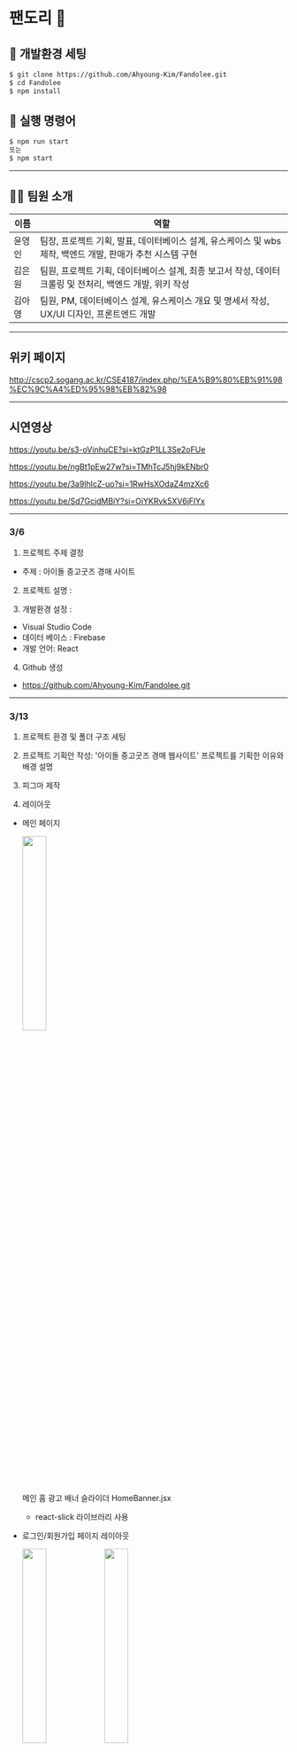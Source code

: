 # 팬도리 🐼

## 🔧 개발환경 세팅

```bash
$ git clone https://github.com/Ahyoung-Kim/Fandolee.git
$ cd Fandolee
$ npm install
```

## 💚 실행 명령어

```bash
$ npm run start
또는
$ npm start
```

---

## 👩‍🔧 팀원 소개

| 이름   | 역할                                                                                                  |
| ------ | ----------------------------------------------------------------------------------------------------- |
| 윤영인 | 팀장, 프로젝트 기획, 발표, 데이터베이스 설계, 유스케이스 및 wbs 제작, 백엔드 개발, 판매가 추천 시스템 구현 |
| 김은원 | 팀원, 프로젝트 기획, 데이터베이스 설계, 최종 보고서 작성, 데이터 크롤링 및 전처리, 백엔드 개발, 위키 작성  |
| 김아영 | 팀원, PM, 데이터베이스 설계, 유스케이스 개요 및 명세서 작성, UX/UI 디자인, 프론트엔드 개발                |

---

## 위키 페이지

http://cscp2.sogang.ac.kr/CSE4187/index.php/%EA%B9%80%EB%91%98%EC%9C%A4%ED%95%98%EB%82%98

---

## 시연영상

https://youtu.be/s3-oVinhuCE?si=ktGzP1LL3Se2oFUe

https://youtu.be/ngBt1pEw27w?si=TMhTcJ5hj9kENbr0

https://youtu.be/3a9lhIcZ-uo?si=1RwHsXOdaZ4mzXc6

https://youtu.be/Sd7GcjdMBiY?si=OiYKRvk5XV6jFlYx

---

### 3/6

1.  프로젝트 주제 결정

- 주제 : 아이돌 중고굿즈 경매 사이트

2.  프로젝트 설명 :

3.  개발환경 설정 :

- Visual Studio Code
- 데이터 베이스 : Firebase
- 개발 언어: React

4.  Github 생성

- https://github.com/Ahyoung-Kim/Fandolee.git

---

### 3/13

1.  프로젝트 환경 및 폴더 구조 세팅

2.  프로젝트 기획안 작성: '아이돌 중고굿즈 경매 웹사이트' 프로젝트를 기획한 이유와 배경 설명

3.  피그마 제작

4.  레이아웃

- 메인 페이지

  <img width="30%" src="https://user-images.githubusercontent.com/92067715/226100071-9eb16e2d-0dd9-400f-8258-fef5fe5cd3f2.png" />

  메인 홈 광고 배너 슬라이더 HomeBanner.jsx

  - react-slick 라이브러리 사용

- 로그인/회원가입 페이지 레이아웃

  <img width="30%" src="https://user-images.githubusercontent.com/92067715/226100436-4cb4f0b1-93bc-45cb-8e55-23740a56ecd3.png"/>

  <img width="30%" src="https://user-images.githubusercontent.com/92067715/226100459-175d75c9-1f6a-4adf-bb2a-4d617d5c3588.png" />

5.  로그인/로그아웃 기능 연동

    Firebase 의 signInWithEmailAndPassword 메소드를 이용해 이메일과 비밀번호로 로그인 기능 연동

    로그인 완료 후 반환 받은 유저 정보를 sessionStroge 에 저장

    sessionStorage에 저장되어 있는 유저 정보를 가져오는 커스텀 훅 useUser 정의

---

### 3/20

1.  SWOT 분석

2.  가격 추천 (머신러닝) 이슈 해결

    판매자가 거래하려는 아이템과 '비슷한 유형의 과거에 거래된 아이템들'의 데이터를 추출하여 최저가와 최고가를 분석한다.

    판매자가 거래 금액 범위를 알맞게 지정할 수 있도록 이 가격을 추천한다.

3.  프로젝트 플로우 작성

4.  데이터 베이스 구상 - product, user, chatroom (투찰 및 거래)

5.  구현

- 회원가입

  createUserWithEmailAndPassword 함수로 이메일과 비밀번호로 계정을 생성하여 파이어베이스 Authentication에 저장

  닉네임과 이름을 추가로 입력받아 파이어베이스 Firestore Database의 ‘users’/’uid’ 문서에 필드 추가

  입력칸이 비어있으면 가입이 되지 않고 setError에 문구를 넣어 경고 문구를 <span>에 띄움

  비밀번호는 8~20자 내로 생성되도록 제한하고, 닉네임과 이메일은 중복 사용이 불가

- 마이페이지 레이아웃 및 데이터 연동

---

### 3/27

1. 경매 게시글 포스팅 페이지 - 날짜 이슈 논의

캘린더 형식으로 구현하여 입력 받은 날짜를 타임스탬프로 변환

2. 가격 추천 알고리즘 - 데이터 추출 논의

웹 크롤링으로 '번개장터'의 데이터를 추출하여 낙찰 기한과 가격을 학습

3. 부가적인 기능 논의

- 회원 탈퇴

- 아이디/비번 찾기

- 경매 시스템을 악용하는 사례 방지 (가격 제시를 높게 하고 구매를 하지 않는 행위): 3번의 경고 후 블랙리스트 회원으로 전환

4. 구현

- 프로필 사진 업로드 및 삭제

- 로그아웃 후 이동하는 페이지가 모두 다르도록 구현

- 현재 페이지에서 로그인할 경우 현재 페이지로 다시 돌아오도록 수정

- 경매 상품 게시글 포스팅 페이지 구현 : 날짜 - 캘린더

- 피그마 디자인 수정, 유저 페이지 레이아웃

---

### 4/3

1. 콘텐츠 기반 필터링 학습을 위한 데이터 추출 관련 논의

- 분석 어플: 트위터, 포카마켓, 번개장터

- 한 달 내에 나온 앨범은 다른 앨범에 비해 2배 비쌈

- 각 그룹 별 인기 멤버 순위: 인스타그램 개인 사진 좋아요로 분석

- 분석할 굿즈: 포토카드, 앨범, 응원봉

2. 구현

- 투찰 채팅 (임시)

- 경매 상품 게시글 포스팅 페이지

- 게시글 정렬 페이지 (그룹명과 굿즈 종류로 검색 가능)

- 경매 포스팅 페이지 및 기능 연동

- 마이페이지 - 프로필 탭, 찜목록 탭, 채팅 탭

---

### 4/10

1. 데이터베이스 구조 관련 회의 진행

---

### 4/21

1. 콘텐츠 기반 필터링을 위한 데이터 벡터화 방법 논의

- TF-IDF에서 패스트텍스트(FastText) 기반 벡터화로 변경

2. 데이터가 없을 경우

- 웹 크롤링 진행

3. 상품명이 한글일 경우, 토큰화 진행

---

### 5/4

1. 유스케이스 회의

---

### 5/8

1. 수정 및 낙찰 기능 논의

2. 상품 이미지 개수 논의

3. 패스트 텍스트 연결

4. 찜 기능 구현

5. useOwner, useProduct 훅 생성 및 상세 페이지 수정

---

### 5/15

1. 교환 찜 기능, 상세페이지 구현

2. 경매 기간 종료 후 낙찰 및 거래/교환 채팅 구현

3. UI/UX

- 경매 채팅, 교환 상세 페이지

- 경매 게시글 이미지 배열 처리

4. 유저 페이지: 교환 탭 데이터 연동

5. 마이 페이지: 채팅 탭 데이터 연동

---

### 5/26

1. 데이터 전처리 및 정확도 측정

- 크롤링한 데이터에서 필요없는 데이터 제거

- 키워드 추출 후 모델링
  
---
  
### 6/3

1. 메인 페이지 추천 상품 구현
  
2. 추가 구현 논의
  
  - 검색
  
  - 판매가 추천 시 상품명 띄우기
  
3. 수정할 부분
  
  - 프로필 사진 없는 사용자 404 에러 처리
  
  - 거래 내역: 자신이 판매한 상품, 구매한 상품의 거래 내역 추가
  
---
  
### 6/5

1. 추천 상품(메인페이지)로 인해 파이어베이스가 락이 되는 이슈 해결
  
2. 수정할 에러 논의
  
  - 검색: 검색어가 모두 포함된 상품만 검색되도록, 아이돌, 카테고리 모두 설정하지 않아도 검색되도록 수정
  
  - 프로필 사진 삭제 시 스토리지 링크가 삭제되어 발생하는 404 에러: 삭제 시 기본 이미지를 업로드 하도록 수정
  
  - 판매가 추천: 데이터가 없는 경우 -> 번개장터 사이트 연결
  
  

